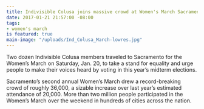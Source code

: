 ```yaml
---
title: Indivisible Colusa joins massive crowd at Women's March Sacramento 2018
date: 2017-01-21 21:57:00 -08:00
tags:
- women's march
is featured: true
main-image: "/uploads/Ind_Colusa_March-lowres.jpg"
---
```


Two dozen Indivisible Colusa members traveled to Sacramento for the Women’s March on Saturday, Jan. 20, to take a stand for equality and urge people to make their voices heard by voting in this year’s midterm elections.

Sacramento’s second annual Women’s March drew a record-breaking crowd of roughly 36,000, a sizable increase over last year’s estimated attendance of 20,000. More than two million people participated in the Women’s March over the weekend in hundreds of cities across the nation. 